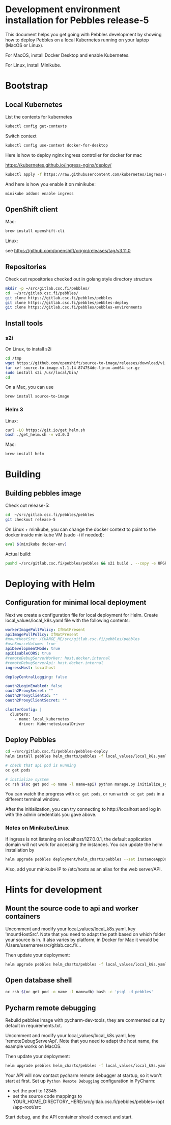 # Development environment installation for Pebbles release-5

This document helps you get going with Pebbles development by showing how to deploy Pebbles on a local Kubernetes
running on your laptop (MacOS or Linux). 

For MacOS, install Docker Desktop and enable Kubernetes.

For Linux, install Minikube.

# Bootstrap

## Local Kubernetes
List the contexts for kubernetes

```bash
kubectl config get-contexts
```

Switch context

```bash
kubectl config use-context docker-for-desktop
```

Here is how to deploy nginx ingress controller for docker for mac

https://kubernetes.github.io/ingress-nginx/deploy/

```bash
kubectl apply -f https://raw.githubusercontent.com/kubernetes/ingress-nginx/controller-0.32.0/deploy/static/provider/cloud/deploy.yaml
```

And here is how you enable it on minikube:

```bash
minikube addons enable ingress
```

## OpenShift client

Mac:

```bash
brew install openshift-cli
```

Linux: 

see https://github.com/openshift/origin/releases/tag/v3.11.0

## Repositories

Check out repositories checked out in golang style directory structure

```bash
mkdir -p ~/src/gitlab.csc.fi/pebbles/
cd  ~/src/gitlab.csc.fi/pebbles/
git clone https://gitlab.csc.fi/pebbles/pebbles
git clone https://gitlab.csc.fi/pebbles/pebbles-deploy
git clone https://gitlab.csc.fi/pebbles/pebbles-environments
```

## Install tools

### s2i
On Linux, to install s2i

```bash
cd /tmp
wget https://github.com/openshift/source-to-image/releases/download/v1.1.14/source-to-image-v1.1.14-874754de-linux-amd64.tar.gz
tar xvf source-to-image-v1.1.14-874754de-linux-amd64.tar.gz
sudo install s2i /usr/local/bin/
cd
```

On a Mac, you can use

```bash
brew install source-to-image
```

### Helm 3

Linux:

```bash
curl -LO https://git.io/get_helm.sh
bash ./get_helm.sh -v v3.0.3
```

Mac:
```bash
brew install helm
```


# Building

## Building pebbles image

Check out release-5:

```bash
cd  ~/src/gitlab.csc.fi/pebbles/pebbles
git checkout release-5
```

On Linux + minikube, you can change the docker context to point to the docker inside minikube VM 
(sudo -i if needed):

```bash
eval $(minikube docker-env)
```

Actual build:

```bash
pushd ~/src/gitlab.csc.fi/pebbles/pebbles && s2i build . --copy -e UPGRADE_PIP_TO_LATEST=1 centos/python-36-centos7 pebbles && popd
```


# Deploying with Helm

## Configuration for minimal local deployment
Next we create a configuration file for local deployment for Helm. 
Create local_values/local_k8s.yaml file with the following contents:

```yaml
workerImagePullPolicy: IfNotPresent
apiImagePullPolicy: IfNotPresent
#mountHostSrc: /CHANGE_ME/src/gitlab.csc.fi/pebbles/pebbles
#useSourceVolume: true
apiDevelopmentMode: true
apiDisableCORS: true
#remoteDebugServerWorker: host.docker.internal
#remoteDebugServerApi: host.docker.internal
ingressHost: localhost

deployCentralLogging: false

oauth2LoginEnabled: false
oauth2ProxySecret: ""
oauth2ProxyClientId: ""
oauth2ProxyClientSecret: ""

clusterConfig: |
  clusters:
    - name: local_kubernetes
      driver: KubernetesLocalDriver
```

## Deploy Pebbles

```bash
cd ~/src/gitlab.csc.fi/pebbles/pebbles-deploy
helm install pebbles helm_charts/pebbles -f local_values/local_k8s.yaml --set overrideSecret=1

# check that api pod is Running 
oc get pods

# initialize system
oc rsh $(oc get pod -o name -l name=api) python manage.py initialize_system -e admin@example.org -p admin
```

You can watch the progress with `oc get pods`, or run `watch oc get pods` in a different terminal window.

After the initialization, you can try connecting to http://localhost and log in with the admin credentials you gave
above.

### Notes on Minikube/Linux

If ingress is not listening on localhost/127.0.0.1, the default application domain will not work for accessing the instances.
You can update the helm installation by

```bash
helm upgrade pebbles deployment/helm_charts/pebbles --set instanceAppDomain=YOUR-MINIKUBE-IP-WITH-DASHES.nip.io
```

Also, add your minikube IP to /etc/hosts as an alias for the web server/API.

# Hints for development

## Mount the source code to api and worker containers

Uncomment and modify your local_values/local_k8s.yaml, key 'mountHostSrc'. Note that you need to adapt the path based
on which folder your source is in. It also varies by platform, in Docker for Mac it would be 
/Users/username/src/gitlab.csc.fi/...

Then update your deployment:

```bash
helm upgrade pebbles helm_charts/pebbles -f local_values/local_k8s.yaml
```

## Open database shell
```bash
oc rsh $(oc get pod -o name -l name=db) bash -c 'psql -d pebbles'
```

## Pycharm remote debugging

Rebuild pebbles image with pycharm-dev-tools, they are commented out by default in requirements.txt. 

Uncomment and modify your local_values/local_k8s.yaml, key 'remoteDebugServerApi'. Note that you need to adapt the host
name, the example works on MacOS. 

Then update your deployment:

```bash
helm upgrade pebbles helm_charts/pebbles -f local_values/local_k8s.yaml
```

Your API will now contact pycharm remote debugger at startup, so it won't start at first. Set up 
`Python Remote Debugging` configuration in PyCharm:
 
 * set the port to 12345
 * set the source code mappings to YOUR_HOME_DIRECTORY_HERE/src/gitlab.csc.fi/pebbles/pebbles=/opt/app-root/src

Start debug, and the API container should connect and start.
